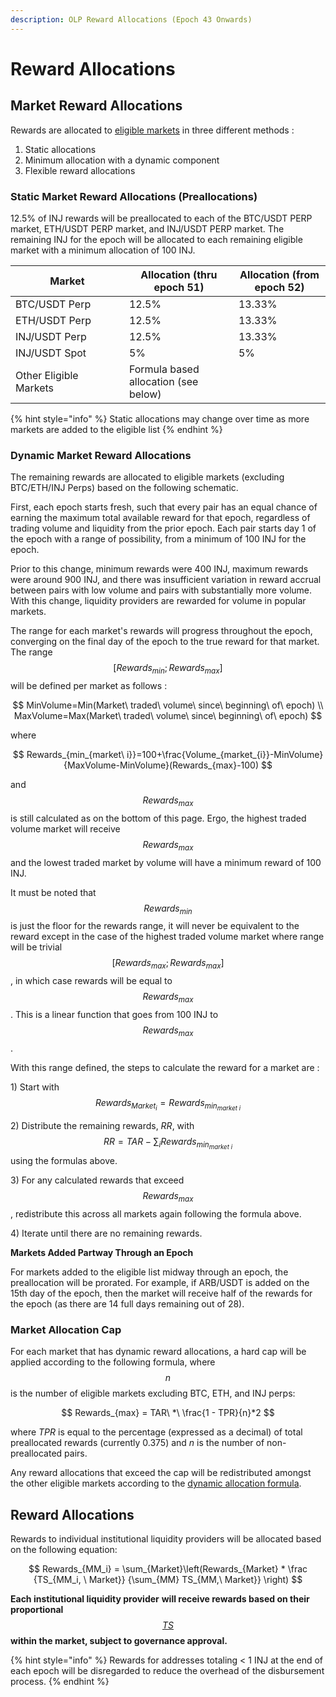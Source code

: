 ```yaml
---
description: OLP Reward Allocations (Epoch 43 Onwards)
---
```


# Reward Allocations

## Market Reward Allocations

Rewards are allocated to [eligible markets](eligible-markets.md) in three different methods :

1. Static allocations
2. Minimum allocation with a dynamic component
3. Flexible reward allocations

### Static Market Reward Allocations (Preallocations)

12.5% of INJ rewards will be preallocated to each of the BTC/USDT PERP market, ETH/USDT PERP market, and INJ/USDT PERP market. The remaining INJ for the epoch will be allocated to each remaining eligible market with a minimum allocation of 100 INJ.

<table><thead><tr><th width="165.875">Market</th><th>Allocation (thru epoch 51)</th><th>Allocation (from epoch 52)</th></tr></thead><tbody><tr><td>BTC/USDT Perp</td><td>12.5%</td><td>13.33%</td></tr><tr><td>ETH/USDT Perp</td><td>12.5%</td><td>13.33%</td></tr><tr><td>INJ/USDT Perp</td><td>12.5%</td><td>13.33%</td></tr><tr><td>INJ/USDT Spot</td><td>5%</td><td>5%</td></tr><tr><td>Other Eligible Markets</td><td>Formula based allocation (see below)</td><td></td></tr></tbody></table>

{% hint style="info" %}
Static allocations may change over time as more markets are added to the eligible list
{% endhint %}

### Dynamic Market Reward Allocations

The remaining rewards are allocated to eligible markets (excluding BTC/ETH/INJ Perps) based on the following schematic.

First, each epoch starts fresh, such that every pair has an equal chance of earning the maximum total available reward for that epoch, regardless of trading volume and liquidity from the prior epoch. Each pair starts day 1 of the epoch with a range of possibility, from a minimum of 100 INJ for the epoch.

Prior to this change, minimum rewards were 400 INJ, maximum rewards were around 900 INJ, and there was insufficient variation in reward accrual between pairs with low volume and pairs with substantially more volume. With this change, liquidity providers are rewarded for volume in popular markets.

The range for each market's rewards will progress throughout the epoch, converging on the final day of the epoch to the true reward for that market. The range $$[Rewards_{min};Rewards_{max}]$$ will be defined per market as follows :

$$
MinVolume=Min(Market\ traded\ volume\ since\ beginning\ of\ epoch) \\
MaxVolume=Max(Market\ traded\ volume\ since\ beginning\ of\ epoch)
$$

where

$$
Rewards_{min_{market\ i}}=100+\frac{Volume_{market_{i}}-MinVolume}{MaxVolume-MinVolume}(Rewards_{max}-100)
$$

and $$Rewards_{max}$$ is still calculated as on the bottom of this page. Ergo, the highest traded volume market will receive $$Rewards_{max}$$ and the lowest traded market by volume will have a minimum reward of 100 INJ.

It must be noted that $$Rewards_{min}$$ is just the floor for the rewards range, it will never be equivalent to the reward except in the case of the highest traded volume market where range will be trivial $$[Rewards_{max};Rewards_{max}]$$, in which case rewards will be equal to $$Rewards_{max}$$. This is a linear function that goes from 100 INJ to $$Rewards_{max}$$.

With this range defined, the steps to calculate the reward for a market are :

1\) Start with $$Rewards_{Market_{i}}=Rewards_{min_{market\ i}}$$

2\) Distribute the remaining rewards, _RR_, with $$RR=TAR-\sum_{i}Rewards_{min_{market\ i}}$$using the formulas above.

3\) For any calculated rewards that exceed $$Rewards_{max}$$, redistribute this across all markets again following the formula above.

4\) Iterate until there are no remaining rewards.

**Markets Added Partway Through an Epoch**

For markets added to the eligible list midway through an epoch, the preallocation will be prorated. For example, if ARB/USDT is added on the 15th day of the epoch, then the market will receive half of the rewards for the epoch (as there are 14 full days remaining out of 28).

### Market Allocation Cap

For each market that has dynamic reward allocations, a hard cap will be applied according to the following formula, where $$n$$ is the number of eligible markets excluding BTC, ETH, and INJ perps:

$$
Rewards_{max} = TAR\ *\ \frac{1 - TPR}{n}*2
$$

where _TPR_ is equal to the percentage (expressed as a decimal) of total preallocated rewards (currently 0.375) and _n_ is the number of non-preallocated pairs.

Any reward allocations that exceed the cap will be redistributed amongst the other eligible markets according to the [dynamic allocation formula](reward-allocations.md#dynamic-market-reward-allocations).

## Reward Allocations

Rewards to individual institutional liquidity providers will be allocated based on the following equation:

$$
Rewards_{MM_i} = \sum_{Market}\left(Rewards_{Market} * \frac {TS_{MM_i, \ Market}} {\sum_{MM} TS_{MM,\ Market}} \right)
$$

**Each institutional liquidity provider** **will receive rewards based on their proportional**[ $$TS$$ ](scoring.md#total-score)**within the market, subject to governance approval.**

{% hint style="info" %}
Rewards for addresses totaling < 1 INJ at the end of each epoch will be disregarded to reduce the overhead of the disbursement process.
{% endhint %}
